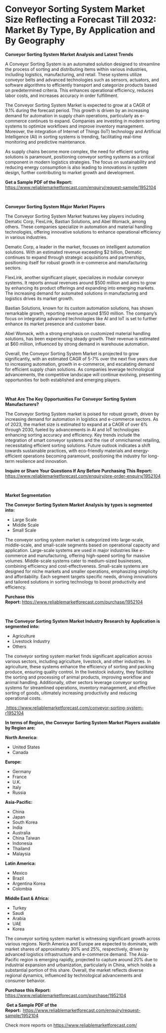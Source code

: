 <p><h1>Conveyor Sorting System Market Size Reflecting a Forecast Till 2032: Market By Type, By Application and By Geography</h1></p><p><strong>Conveyor Sorting System Market Analysis and Latest Trends</strong></p>
<p><p>A Conveyor Sorting System is an automated solution designed to streamline the process of sorting and distributing items within various industries, including logistics, manufacturing, and retail. These systems utilize conveyor belts and advanced technologies such as sensors, actuators, and software algorithms to efficiently transport and categorize products based on predetermined criteria. This enhances operational efficiency, reduces labor costs, and increases accuracy in order fulfillment.</p><p>The Conveyor Sorting System Market is expected to grow at a CAGR of 9.1% during the forecast period. This growth is driven by an increasing demand for automation in supply chain operations, particularly as e-commerce continues to expand. Companies are investing in modern sorting systems to optimize workflows and improve inventory management. Moreover, the integration of Internet of Things (IoT) technology and Artificial Intelligence (AI) in sorting systems is trending, facilitating real-time monitoring and predictive maintenance.</p><p>As supply chains become more complex, the need for efficient sorting solutions is paramount, positioning conveyor sorting systems as a critical component in modern logistics strategies. The focus on sustainability and reducing energy consumption is also leading to innovations in system design, further contributing to market growth and development.</p></p>
<p><strong>Get a Sample PDF of the Report:&nbsp;</strong> <a href="https://www.reliablemarketforecast.com/enquiry/request-sample/1952104?utm_campaign=3225&utm_medium=2&utm_source=Github&utm_content=ia&utm_term=10042025&utm_id=conveyor-sorting-system">https://www.reliablemarketforecast.com/enquiry/request-sample/1952104</a></p>
<p>&nbsp;</p>
<p><strong>Conveyor Sorting System Major Market Players</strong></p>
<p><p>The Conveyor Sorting System Market features key players including Dematic Corp, FlexLink, Bastian Solutions, and Abel Womack, among others. These companies specialize in automation and material handling technologies, offering innovative solutions to enhance operational efficiency in various industries.</p><p>Dematic Corp, a leader in the market, focuses on intelligent automation solutions. With an estimated revenue exceeding $2 billion, Dematic continues to expand through strategic acquisitions and partnerships, positioning itself for robust growth in e-commerce and manufacturing sectors.</p><p>FlexLink, another significant player, specializes in modular conveyor systems. It reports annual revenues around $500 million and aims to grow by enhancing its product offerings and expanding into emerging markets. The increasing demand for automated solutions in manufacturing and logistics drives its market growth.</p><p>Bastian Solutions, known for its custom automation solutions, has shown remarkable growth, reporting revenue around $150 million. The company’s focus on integrating advanced technologies like AI and IoT is set to further enhance its market presence and customer base.</p><p>Abel Womack, with a strong emphasis on customized material handling solutions, has been experiencing steady growth. Their revenue is estimated at $60 million, influenced by strong demand in warehouse automation.</p><p>Overall, the Conveyor Sorting System Market is projected to grow significantly, with an estimated CAGR of 5-7% over the next five years due to increasing automation, growth in e-commerce, and escalating demand for efficient supply chain solutions. As companies leverage technological advancements, the competitive landscape will continue evolving, presenting opportunities for both established and emerging players.</p></p>
<p>&nbsp;</p>
<p><strong>What Are The Key Opportunities For Conveyor Sorting System Manufacturers?</strong></p>
<p><p>The Conveyor Sorting System market is poised for robust growth, driven by increasing demand for automation in logistics and e-commerce sectors. As of 2023, the market size is estimated to expand at a CAGR of over 6% through 2030, fueled by advancements in AI and IoT technologies enhancing sorting accuracy and efficiency. Key trends include the integration of smart conveyor systems and the rise of omnichannel retailing, necessitating efficient sorting solutions. Future outlook indicates a shift towards sustainable practices, with eco-friendly materials and energy-efficient operations becoming paramount, positioning the industry for long-term resilience and innovation.</p></p>
<p><strong>Inquire or Share Your Questions If Any Before Purchasing This Report:</strong> <a href="https://www.reliablemarketforecast.com/enquiry/pre-order-enquiry/1952104?utm_campaign=3225&utm_medium=2&utm_source=Github&utm_content=ia&utm_term=10042025&utm_id=conveyor-sorting-system">https://www.reliablemarketforecast.com/enquiry/pre-order-enquiry/1952104</a></p>
<p>&nbsp;</p>
<p><strong>Market Segmentation</strong></p>
<p><strong>The Conveyor Sorting System Market Analysis by types is segmented into:</strong></p>
<p><ul><li>Large Scale</li><li>Middle Scale</li><li>Small Scale</li></ul></p>
<p><p>The conveyor sorting system market is categorized into large-scale, middle-scale, and small-scale segments based on operational capacity and application. Large-scale systems are used in major industries like e-commerce and manufacturing, offering high-speed sorting for massive volumes. Middle-scale systems cater to medium-sized businesses, combining efficiency and cost-effectiveness. Small-scale systems are designed for niche markets and smaller operations, emphasizing simplicity and affordability. Each segment targets specific needs, driving innovations and tailored solutions in sorting technology to boost productivity and efficiency.</p></p>
<p><strong>Purchase this Report:&nbsp;</strong><a href="https://www.reliablemarketforecast.com/purchase/1952104?utm_campaign=3225&utm_medium=2&utm_source=Github&utm_content=ia&utm_term=10042025&utm_id=conveyor-sorting-system">https://www.reliablemarketforecast.com/purchase/1952104</a></p>
<p>&nbsp;</p>
<p><strong>The Conveyor Sorting System Market Industry Research by Application is segmented into:</strong></p>
<p><ul><li>Agriculture</li><li>Livestock Industry</li><li>Others</li></ul></p>
<p><p>The conveyor sorting system market finds significant application across various sectors, including agriculture, livestock, and other industries. In agriculture, these systems enhance the efficiency of sorting and packing produce, ensuring quality control. In the livestock industry, they facilitate the sorting and processing of animal products, improving workflow and animal handling. Additionally, other sectors leverage conveyor sorting systems for streamlined operations, inventory management, and effective sorting of goods, ultimately increasing productivity and reducing operational costs.</p></p>
<p><a href="https://www.reliablemarketforecast.com/conveyor-sorting-system-r1952104?utm_campaign=3225&utm_medium=2&utm_source=Github&utm_content=ia&utm_term=10042025&utm_id=conveyor-sorting-system">&nbsp;https://www.reliablemarketforecast.com/conveyor-sorting-system-r1952104</a></p>
<p><strong>In terms of Region, the Conveyor Sorting System Market Players available by Region are:</strong></p>
<p>
    <p> <strong> North America: </strong>
        <ul>
            <li>United States</li>
            <li>Canada</li>
        </ul>
        </p> 
    <p> <strong> Europe: </strong>
        <ul>
            <li>Germany</li>
            <li>France</li>
            <li>U.K.</li>
            <li>Italy</li>
            <li>Russia</li>
        </ul>
        </p> 
    <p> <strong> Asia-Pacific: </strong>
        <ul>
            <li>China</li>
            <li>Japan</li>
            <li>South Korea</li>
            <li>India</li>
            <li>Australia</li>
            <li>China Taiwan</li>
            <li>Indonesia</li>
            <li>Thailand</li>
            <li>Malaysia</li>
        </ul>
        </p> 
    <p> <strong> Latin America: </strong>
        <ul>
            <li>Mexico</li>
            <li>Brazil</li>
            <li>Argentina Korea</li>
            <li>Colombia</li>
        </ul>
        </p> 
    <p> <strong> Middle East & Africa: </strong>
        <ul>
            <li>Turkey</li>
            <li>Saudi</li>
            <li>Arabia</li>
            <li>UAE</li>
            <li>Korea</li>
        </ul>
    </p>
    </p>
<p><p>The conveyor sorting system market is witnessing significant growth across various regions. North America and Europe are expected to dominate, with market shares of approximately 30% and 25%, respectively, driven by advanced logistics infrastructure and e-commerce demand. The Asia-Pacific region is emerging rapidly, projected to capture around 20% due to industrial expansion and urbanization, particularly in China, which holds a substantial portion of this share. Overall, the market reflects diverse regional dynamics, influenced by technological advancements and consumer behavior.</p></p>
<p><strong>Purchase this Report: </strong><a href="https://www.reliablemarketforecast.com/purchase/1952104?utm_campaign=3225&utm_medium=2&utm_source=Github&utm_content=ia&utm_term=10042025&utm_id=conveyor-sorting-system">https://www.reliablemarketforecast.com/purchase/1952104</a></p>
<p>&nbsp;<strong>Get a Sample PDF of the Report:&nbsp;&nbsp;</strong><a href="https://www.reliablemarketforecast.com/enquiry/request-sample/1952104?utm_campaign=3225&utm_medium=2&utm_source=Github&utm_content=ia&utm_term=10042025&utm_id=conveyor-sorting-system">https://www.reliablemarketforecast.com/enquiry/request-sample/1952104</a></p>
<p><strong></strong></p>
<p>Check more reports on <a href="https://www.reliablemarketforecast.com/?utm_campaign=3225&utm_medium=2&utm_source=Github&utm_content=ia&utm_term=10042025&utm_id=conveyor-sorting-system">https://www.reliablemarketforecast.com/</a></p>
